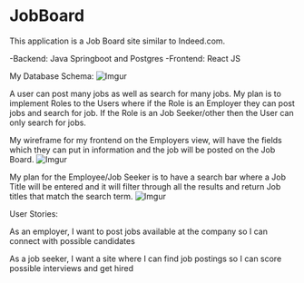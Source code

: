 # JobBoard

This application is a Job Board site similar to Indeed.com.

-Backend: Java Springboot and Postgres
-Frontend: React JS

My Database Schema:
![Imgur](https://i.imgur.com/KFZ5k54.png)

A user can post many jobs as well as search for many jobs. My plan is to implement Roles to the Users where if the Role is an Employer they can post jobs and search for job. If the Role is an Job Seeker/other then the User can only search for jobs.

My wireframe for my frontend on the Employers view, will have the fields which they can put in information and the job will be posted on the Job Board.
![Imgur](https://i.imgur.com/bH2WxNU.jpg)

My plan for the Employee/Job Seeker is to have a search bar where a Job Title will be entered and it will filter through all the results and return Job titles that match the search term.
![Imgur](https://i.imgur.com/CwIxDXh.jpg)

User Stories:

As an employer, I want to post jobs available at the company so I can connect with possible candidates

As a job seeker, I want a site where I can find job postings so I can score possible interviews and get hired


